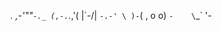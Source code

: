  _._     _,-'""`-._
(,-.`._,'(       |\`-/|
    `-.-' \ )-`( , o o)
          `-    \`_` '-
          
